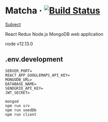 # Matcha &middot; [![Build Status](https://travis-ci.com/sevngo/matcha.svg?branch=master)](https://travis-ci.com/sevngo/matcha)

[Subject](https://github.com/sevngo/Matcha/blob/master/subject.pdf)

React Redux Node.js MongoDB web application

node v12.13.0

## .env.development

```
SERVER_PORT=
REACT_APP_GOOGLEMAPS_API_KEY=
MONGODB_URL=
DATABASE_NAME=
SENDGRID_API_KEY=
JWT_SECRET=
```

```
mongod
npm run srv
npm run seedDb
npm run client
```
